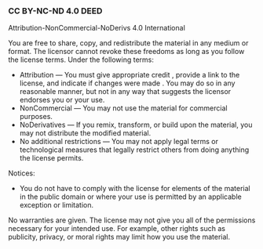 ### CC BY-NC-ND 4.0 DEED

Attribution-NonCommercial-NoDerivs 4.0 International

You are free to share, copy, and redistribute the material in any medium or format. The licensor cannot revoke these freedoms as long as you follow the license terms. Under the following terms:
   - Attribution — You must give appropriate credit , provide a link to the license, and indicate if changes were made . You may do so in any reasonable manner, but not in any way that suggests the licensor endorses you or your use.
   - NonCommercial — You may not use the material for commercial purposes.
   - NoDerivatives — If you remix, transform, or build upon the material, you may not distribute the modified material.
   - No additional restrictions — You may not apply legal terms or technological measures that legally restrict others from doing anything the license permits.

Notices:
 - You do not have to comply with the license for elements of the material in the public domain or where your use is permitted by an applicable exception or limitation.

No warranties are given. The license may not give you all of the permissions necessary for your intended use. For example, other rights such as publicity, privacy, or moral rights may limit how you use the material.
